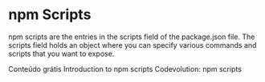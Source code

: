 # npm Scripts

npm scripts are the entries in the scripts field of the package.json file. The scripts field holds an object where you can specify various commands and scripts that you want to expose.

<ResourceGroupTitle>Conteúdo grátis</ResourceGroupTitle>
<BadgeLink badgeText='Leia' colorScheme="yellow" href='https://www.geeksforgeeks.org/introduction-to-npm-scripts/'>Introduction to npm scripts</BadgeLink>
<BadgeLink badgeText='Watch' href='https://www.youtube.com/watch?v=hHt3oVk3XVk'>Codevolution: npm scripts</BadgeLink>

